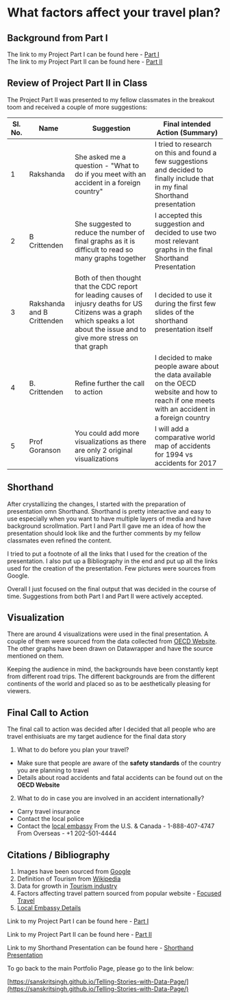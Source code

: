 # What factors affect your travel plan?

## Background from Part I
The link to my Project Part I can be found here - [Part I](https://sanskritsingh.github.io/Telling-Stories-with-Data-Page/Final_Project_SanskritSingh)  
The link to my Project Part II can be found here - [Part II](https://sanskritsingh.github.io/Telling-Stories-with-Data-Page/Final_Project_Part_II)

## Review of Project Part II in Class
The Project Part II was presented to my fellow classmates in the breakout toom and received a couple of more suggestions:

| Sl. No. | Name  | Suggestion | Final intended Action (Summary) |
| ------------- | ----------------------- | --------------------------------------------------------- | ----------------------------------------------------------- |
| 1 | Rakshanda | She asked me a question - "What to do if you meet with an accident in a foreign country" | I tried to research on this and found a few suggestions and decided to finally include that in my final Shorthand presentation |
| 2 | B Crittenden | She suggested to reduce the number of final graphs as it is difficult to read so many graphs together | I accepted this suggestion and decided to use two most relevant graphs in the final Shorthand Presentation |
| 3 | Rakshanda and B Crittenden | Both of then thought that the CDC report for leading causes of injusry deaths for US Citizens was a graph which speaks a lot about the issue and to give more stress on that graph | I decided to use it during the first few slides of the shorthand presentation itself |
| 4 | B. Crittenden | Refine further the call to action | I decided to make people aware about the data available on the OECD website and how to reach if one meets with an accident in a foreign country |
| 5 | Prof Goranson | You could add more visualizations as there are only 2 original visualizations | I will add a comparative world map of accidents for 1994 vs accidents for 2017 |

## Shorthand
After crystallizing the changes, I started with the preparation of presentation omn Shorthand. Shorthand is pretty interactive and easy to use especially when you want to have multiple layers of media and have background scrollmation. Part I and Part II gave me an idea of how the presentation should look like and the further comments by my fellow classmates even refined the content.

I tried to put a footnote of all the links that I used for the creation of the presentation. I also put up a Bibliography in the end and put up all the links used for the creation of the presentation. Few pictures were sources from Google.

Overall I just focused on the final output that was decided in the course of time. Suggestions from both Part I and Part II were actively accepted.

## Visualization
There are around 4 visualizations were used in the final presentation. A couple of them were sourced from the data collected from [OECD Website](https://data.oecd.org/transport/road-accidents.htm). The other graphs have been drawn on Datawrapper and have the source mentioned on them. 

Keeping the audience in mind, the backgrounds have been constantly kept from different road trips. The different backgrounds are from the different continents of the world and placed so as to be aesthetically pleasing for viewers. 

## Final Call to Action
The final call to action was decided after I decided that all people who are travel enthisiuats are my target audience for the final data story

1. What to do before you plan your travel?
- Make sure that people are aware of the **safety standards** of the country you are planning to travel
- Details about road accidents and fatal accidents can be found out on the **OECD Website**


2. What to do in case you are involved in an accident internationally?  
- Carry travel insurance
- Contact the local police
- Contact the [local embassy](https://travel.state.gov/content/travel/en/contact-us/Emergencies-Abroad.html)
  From the U.S. & Canada  - 1-888-407-4747
  From Overseas - +1 202-501-4444
  
## Citations / Bibliography

1. Images have been sourced from [Google](www.google.com)
2. Definition of Tourism from [Wikipedia](https://en.wikipedia.org/wiki/Tourism)
3. Data for growth in [Tourism industry](https://ourworldindata.org/tourism#:~:text=Arrivals%20by%20world%20region,-This%20visualization%20shows&text=The%20United%20Nations%20World%20Tourism,is%20a%2056%2Dfold%20increase.)
4. Factors affecting travel pattern sourced from popular website - [Focused Travel](https://focusedtravels.com/travel-destination)
5. [Local Embassy Details](https://travel.state.gov/content/travel/en/contact-us/Emergencies-Abroad.html)


Link to my Project Part I can be found here - [Part I](https://sanskritsingh.github.io/Telling-Stories-with-Data-Page/Final_Project_SanskritSingh)  

Link to my Project Part II can be found here - [Part II](https://sanskritsingh.github.io/Telling-Stories-with-Data-Page/Final_Project_Part_II)

Link to my Shorthand Presentation can be found here - [Shorthand Presentation](https://carnegiemellon.shorthandstories.com/what-factors-affect-travel-plan/index.html)

To go back to the main Portfolio Page, please go to the link below:

[https://sanskritsingh.github.io/Telling-Stories-with-Data-Page/](https://sanskritsingh.github.io/Telling-Stories-with-Data-Page/)

